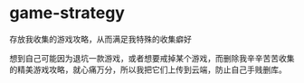 # game-strategy
存放我收集的游戏攻略，从而满足我特殊的收集癖好

想到自己可能因为退坑一款游戏，或者想要戒掉某个游戏，而删除我辛辛苦苦收集的精美游戏攻略，就心痛万分，所以我把它们上传到云端，防止自己手贱删库。
